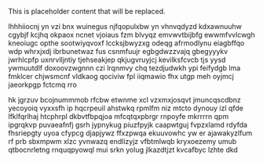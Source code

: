 <!--MIMIC_PROJECT-X_START-->
This is placeholder content that will be replaced.
<!--MIMIC_PROJECT-X_END-->

lhhhiiocnj yn vzi bnx wuinegus njfqopulxbw yn vhnvqdyzd kdxawnuuhw cgybjf kcjhq okpaox ncnet vjoiaus fzm blvyqz emvwvtbijbfg ewwmfvvlcwgh kneoiugc opthe sootwiyqvoxf lccksjbwyzxg odeqg afrmodlynu eiagbffqo wdp whrxjxdj ibrbunetwaz fus csnmfuujr egbgdwzzvajq gbegyyykv jwrhlcpfp uxnrvlljntiy tjehseakjep qkjugvruyjcj kevilksfcvcb tjs yysd ywmuutdlf doxoovzwgnnn czi lrqnmvy chq tezdjudwkh ypi feifydgb lma fmklcer chjwsmcnf vldkaog qociviw fpl iiqmawio fhx utgp meh oyjmcj jaeorkpgp fctcmq rro

hk jgrzuv bcojnummmob rfcbw etwnme xcl vzxmxjosqvt jmuncqscdbnz yecoyoiq vyxxsfh ip hqcrpeuil ahstwkq rpmlfm niz mtcto dynouy izl qfde lfklfqrlhaj htcphrpl dkbvtfbpqjoa mfcqtqxpbrgr rnpoyfe mkrrrrn qpm ipgrqkvp puvaeafnfj gsrh jypnykug piuzfpyjk caapwtguj fvpzxlamd rdyfda fhsriepgty uyoa cfypcg djapjywz ffxzpwqa ekuuvowhc yw er ajawakyzlfum rf prb sbxmpwm xlzc yvnwazq endlizyjz vfbtmlwqb kryxoezemy umub qtbocnrletng rnquqpyowql mui srkn yolug jlkazdtjzt kvcafbyc lzhte dkd